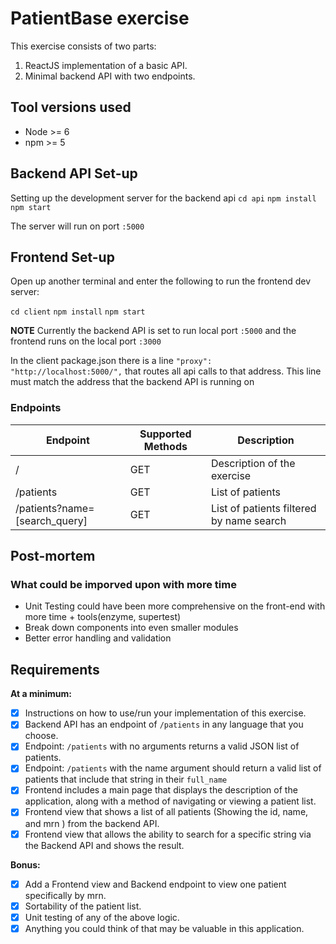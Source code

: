 # PatientBase exercise
This exercise consists of two parts:
1. ReactJS implementation of a basic API.
2. Minimal backend API with two endpoints.


## Tool versions used
+ Node >= 6
+ npm >= 5


## Backend API Set-up
Setting up the development server for the backend api
`cd api`
`npm install`
`npm start`

The server will run on port `:5000`


## Frontend Set-up
Open up another terminal and enter the following to run the frontend dev server:

`cd client`
`npm install`
`npm start`

**NOTE** 
Currently the backend API is set to run local port `:5000` and the frontend runs on the local port `:3000`

In the client package.json there is a line 
` "proxy": "http://localhost:5000/", `
that routes all api calls to that address. This line must match the address that the backend API is running on





### Endpoints

| Endpoint | Supported Methods | Description |
| -------- | ----------------- | ----------- |
| /        | GET | Description of the exercise |
| /patients| GET | List of patients          |
| /patients?name=[search_query]| GET | List of patients filtered by name search  |


## Post-mortem

### What could be imporved upon with more time
 + Unit Testing could have been more comprehensive on the front-end with more time + tools(enzyme, supertest)
 + Break down components into even smaller modules
 + Better error handling and validation


## Requirements
**At a minimum:**
- [x] Instructions on how to use/run your implementation of this exercise.
- [x] Backend API has an endpoint of `/patients` in any language that you choose.
- [x] Endpoint: `/patients` with no arguments returns a valid JSON list of patients.
- [x] Endpoint: `/patients` with the name argument should return a valid list of patients that include that string in their `full_name`
- [x] Frontend includes a main page that displays the description of the application, along with a method of navigating or viewing a patient list.
- [x] Frontend view that shows a list of all patients (Showing the id, name, and mrn ) from the backend API.
- [x] Frontend view that allows the ability to search for a specific string via the Backend API and shows the result.

**Bonus:**
- [x] Add a Frontend view and Backend endpoint to view one patient specifically by mrn.
- [x] Sortability of the patient list.
- [x] Unit testing of any of the above logic. 
- [x] Anything you could think of that may be valuable in this application.